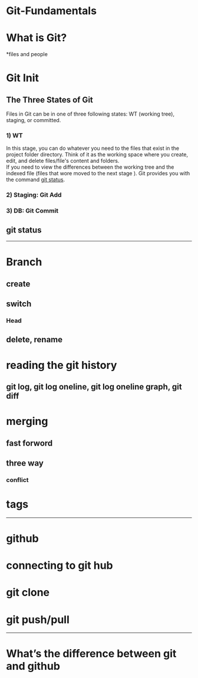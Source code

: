 # Git-Fundamentals

# What is Git?
*files and people

# Git Init

## The Three States of Git
Files in Git can be in one of three following states: WT (working tree), staging, or committed.

### 1) WT

In this stage, you can do whatever you need to the files that exist in the project folder directory. Think of it as the working space where you create, edit, and delete files/file's content and folders.</br>If you need to view the differences between the working tree and the indexed file (files that wore moved to the next stage ). Git provides you with the command [git status](https://github.com/jawaher-alqotym/git-fundamentals/blob/section-A/README.md#git-status).

### 2) Staging: Git Add

### 3) DB: Git Commit

## git status

------------------------------------

# Branch

## create

## switch
### Head 

## delete, rename 

# reading the git history
## git log, git log oneline, git log oneline graph, git diff

# merging
## fast forword
## three way
### conflict

# tags

--------------------------------------
# github

# connecting to git hub

# git clone

# git push/pull


-------------------------------------
# What’s the difference between git and github








